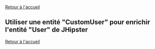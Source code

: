 [Retour à l'accueil](../index.md)

## Utiliser une entité "CustomUser" pour enrichir l'entité "User" de JHipster

[Retour à l'accueil](../index.md)